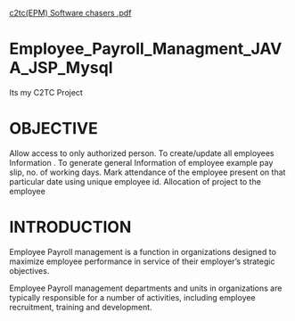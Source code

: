[c2tc(EPM) Software chasers .pdf](https://github.com/ahk77/Employee_Payroll_Managment_JSP/files/6917863/c2tc.EPM.Software.chasers.pdf)


# Employee_Payroll_Managment_JAVA_JSP_Mysql
Its my C2TC  Project


# OBJECTIVE 

Allow access to only authorized   person.
To create/update all employees Information .
To generate general Information of employee example pay slip, no. of working days. 
Mark attendance of the employee present on that particular date using unique employee id.
Allocation of project to the employee


# INTRODUCTION

Employee Payroll management  is a function in organizations designed to maximize employee performance in service of their employer’s strategic objectives.

Employee Payroll management departments and units in organizations are typically responsible for a number of activities, including employee recruitment, training and development.


